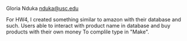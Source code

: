 Gloria Nduka
nduka@usc.edu

For HW4, I created something similar to amazon with their database and such. Users able to interact with product name in database and buy products with their own money
To complile type in "Make".
